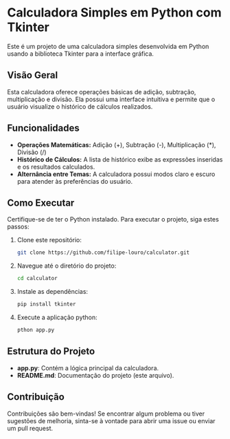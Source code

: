 # Calculadora Simples em Python com Tkinter

Este é um projeto de uma calculadora simples desenvolvida em Python usando a biblioteca Tkinter para a interface gráfica.

## Visão Geral

Esta calculadora oferece operações básicas de adição, subtração, multiplicação e divisão. Ela possui uma interface intuitiva e permite que o usuário visualize o histórico de cálculos realizados.

## Funcionalidades

- **Operações Matemáticas:** Adição (+), Subtração (-), Multiplicação (*), Divisão (/)
- **Histórico de Cálculos:** A lista de histórico exibe as expressões inseridas e os resultados calculados.
- **Alternância entre Temas:** A calculadora possui modos claro e escuro para atender às preferências do usuário.

## Como Executar

Certifique-se de ter o Python instalado. Para executar o projeto, siga estes passos:

1. Clone este repositório:

   ```bash
   git clone https://github.com/filipe-louro/calculator.git
   ```

2. Navegue até o diretório do projeto:

    ```bash
    cd calculator
    ```

3. Instale as dependências:

    ```bash
    pip install tkinter
    ```

4. Execute a aplicação python:

    ```bash
    pthon app.py
    ```

## Estrutura do Projeto

- **app.py**: Contém a lógica principal da calculadora.
- **README.md**: Documentação do projeto (este arquivo).

## Contribuição

Contribuições são bem-vindas! Se encontrar algum problema ou tiver sugestões de melhoria, sinta-se à vontade para abrir uma issue ou enviar um pull request.